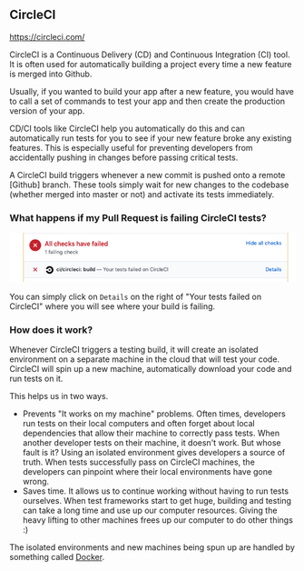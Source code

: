 ## CircleCI

https://circleci.com/

CircleCI is a Continuous Delivery (CD) and Continuous Integration (CI) tool. It is often used for automatically building a project every time a new feature is merged into Github.

Usually, if you wanted to build your app after a new feature, you would have to call a set of commands to test your app and then create the production version of your app.

CD/CI tools like CircleCI help you automatically do this and can automatically run tests for you to see if your new feature broke any existing features. This is especially useful for preventing developers from accidentally pushing in changes before passing critical tests.

A CircleCI build triggers whenever a new commit is pushed onto a remote [Github] branch. These tools simply wait for new changes to the codebase (whether merged into master or not) and activate its tests immediately.

### What happens if my Pull Request is failing CircleCI tests?

<img src="images/circleci_build_failed.png" width="600" alt="CircleCI build failed">

You can simply click on `Details` on the right of "Your tests failed on CircleCI" where you will see where your build is failing.

### How does it work?
Whenever CircleCI triggers a testing build, it will create an isolated environment on a separate machine in the cloud that will test your code. CircleCI will spin up a new machine, automatically download your code and run tests on it.

This helps us in two ways.
 - Prevents "It works on my machine" problems. Often times, developers run tests on their local computers and often forget about local dependencies that allow their machine to correctly pass tests. When another developer tests on their machine, it doesn't work. But whose fault is it? Using an isolated environment gives developers a source of truth. When tests successfully pass on CircleCI machines, the developers can pinpoint where their local environments have gone wrong.
 - Saves time. It allows us to continue working without having to run tests ourselves. When test frameworks start to get huge, building and testing can take a long time and use up our computer resources. Giving the heavy lifting to other machines frees up our computer to do other things :)

The isolated environments and new machines being spun up are handled by something called [Docker](https://www.docker.com/).
